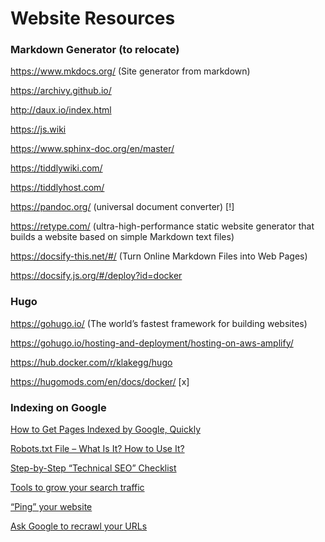 # Website Resources

### Markdown Generator (to relocate)

https://www.mkdocs.org/ (Site generator from markdown)

https://archivy.github.io/

http://daux.io/index.html

https://js.wiki

https://www.sphinx-doc.org/en/master/

https://tiddlywiki.com/

https://tiddlyhost.com/

https://pandoc.org/ (universal document converter) [!]

https://retype.com/ (ultra-high-performance static website generator that builds a website based on simple Markdown text files)

https://docsify-this.net/#/ (Turn Online Markdown Files into Web Pages)

https://docsify.js.org/#/deploy?id=docker

### Hugo

https://gohugo.io/ (The world’s fastest framework for building websites)

https://gohugo.io/hosting-and-deployment/hosting-on-aws-amplify/

https://hub.docker.com/r/klakegg/hugo

https://hugomods.com/en/docs/docker/ [x]

### Indexing on Google

[How to Get Pages Indexed by Google, Quickly](https://webris.org/google-index/)

[Robots.txt File – What Is It? How to Use It?](https://webris.org/robots-txt/)

[Step-by-Step “Technical SEO” Checklist](https://webris.org/technical-seo-audit/)

[Tools to grow your search traffic](https://ahrefs.com/)

[“Ping” your website](http://pingomatic.com/)

[Ask Google to recrawl your URLs](https://support.google.com/webmasters/answer/6065812?hl=en)
